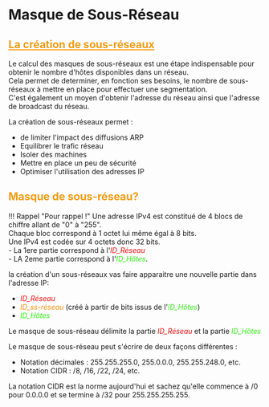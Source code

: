 # Masque de Sous-Réseau

## <span style="color: #F39C12;"><u>La création de sous-réseaux</u></span>

Le calcul des masques de sous-réseaux est une étape indispensable pour obtenir le nombre d'hôtes disponibles dans un réseau.  
Cela permet de determiner, en fonction ses besoins, le nombre de sous-réseaux à mettre en place pour effectuer une segmentation.  
C'est également un moyen d'obtenir l'adresse du réseau ainsi que l'adresse de broadcast du réseau.  

La création de sous-réseaux permet :  

- de limiter l'impact des diffusions ARP
- Equilibrer le trafic réseau
- Isoler des machines
- Mettre en place un peu de sécurité
- Optimiser l'utilisation des adresses IP

## <span style="color: #F39C12;"><u></u>Masque de sous-réseau?</span>

!!! Rappel "Pour rappel !"
    Une adresse IPv4 est constitué de 4 blocs de chiffre allant de "0" à "255".  
    Chaque bloc correspond à 1 octet lui même égal à 8 bits.  
    Une IPv4 est codée sur 4 octets donc 32 bits.  
    - La 1ere partie correspond à l'*<span style="color: #F50C0C">ID_Réseau</span>*  
    - LA 2eme partie correspond à l'*<span style="color: #28F50C">ID_Hôtes</span>*.  

la création d'un sous-réseaux vas faire apparaitre une nouvelle partie dans l'adresse IP:  

- *<span style="color: #F50C0C">ID_Réseau</span>*
- *<span style="color: #F58F0C">ID_ss-réseau</span>* (créé à partir de bits issus de l'*<span style="color: #28F50C">ID_Hôtes</span>*)
- *<span style="color: #28F50C">ID_Hôtes</span>*

Le masque de sous-réseau délimite la partie *<span style="color: #F50C0C">ID_Réseau</span>* et la partie *<span style="color: #28F50C">ID_Hôtes</span>*  

Le masque de sous-réseau peut s'écrire de deux façons différentes :   

- Notation décimales : 255.255.255.0, 255.0.0.0, 255.255.248.0, etc.
- Notation CIDR : /8, /16, /22, /24, etc.

La notation CIDR est la norme aujourd'hui et sachez qu'elle commence à /0 pour 0.0.0.0 et se termine à /32 pour 255.255.255.255.  

